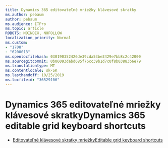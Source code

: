 ```yaml
---
title: Dynamics 365 editovateľné mriežky klávesové skratky
ms.author: pebaum
author: pebaum
ms.audience: ITPro
ms.topic: article
ROBOTS: NOINDEX, NOFOLLOW
localization_priority: Normal
ms.custom:
- "1708"
- "6200013"
ms.openlocfilehash: 030190352426de39cda53be3429e7bb8c2c42000
ms.sourcegitcommit: 0b06093dabd685f76cc39b1d7c0f8b03883b6e79
ms.translationtype: MT
ms.contentlocale: sk-SK
ms.lasthandoff: 10/25/2019
ms.locfileid: "36529106"
---
```

# <a name="dynamics-365-editable-grid-keyboard-shortcuts"></a><span data-ttu-id="67d99-102">Dynamics 365 editovateľné mriežky klávesové skratky</span><span class="sxs-lookup"><span data-stu-id="67d99-102">Dynamics 365 editable grid keyboard shortcuts</span></span>

* [<span data-ttu-id="67d99-103">Editovateľné klávesové skratky mriežky</span><span class="sxs-lookup"><span data-stu-id="67d99-103">Editable grid keyboard shortcuts</span></span>](https://docs.microsoft.com/dynamics365/customer-engagement/basics/keyboard-shortcuts#editable-grids-views)
